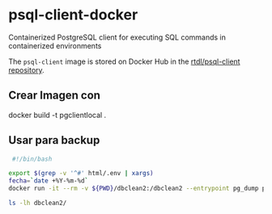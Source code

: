 # psql-client-docker
Containerized PostgreSQL client for executing SQL commands in containerized environments

The `psql-client` image is stored on Docker Hub in the [rtdl/psql-client repository](https://hub.docker.com/r/rtdl/psql-client).


## Crear Imagen con 
docker build -t pgclientlocal . 

## Usar para backup 

```bash
 #!/bin/bash

export $(grep -v '^#' html/.env | xargs)
fecha=`date +%Y-%m-%d`
docker run -it --rm -v ${PWD}/dbclean2:/dbclean2 --entrypoint pg_dump pgclientsid postgresql://$DB_USERNAME:$DB_PASSWORD@$DB_HOST:$DB_PORT/$DB_DATABASE -f /dbclean2/ddi-$fecha.sql

ls -lh dbclean2/
```

